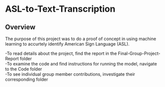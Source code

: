 # ASL-to-Text-Transcription

## Overview
The purpose of this project was to do a proof of concept in using machine learning to accurtely identify American Sign Language (ASL).  

-To read details about the project, find the report in the Final-Group-Project-Report folder  
-To examine the code and find instructions for running the model, navigate to the Code folder  
-To see individual group member contributions, investigate their corresponding folder
